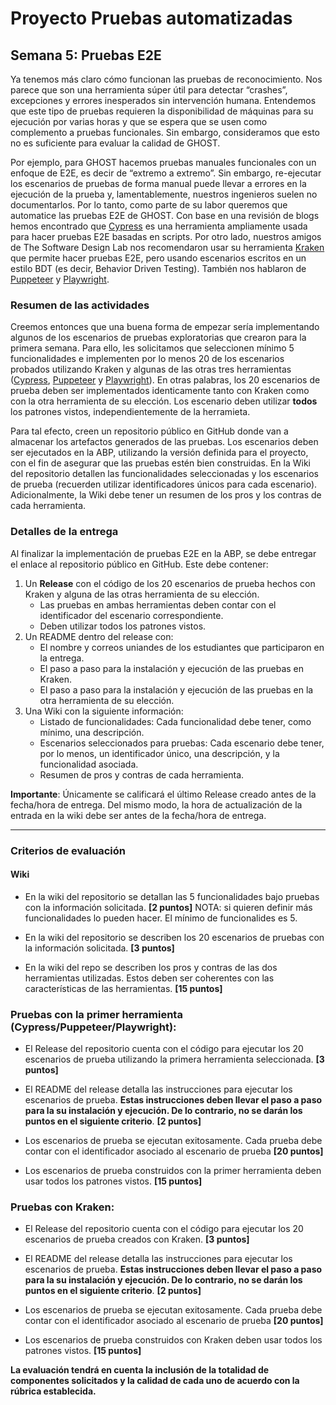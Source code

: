 
# Proyecto Pruebas automatizadas

## Semana  5: Pruebas E2E



Ya tenemos más claro cómo funcionan las pruebas de reconocimiento. Nos parece que son una herramienta súper útil para detectar “crashes”, excepciones y errores inesperados sin intervención humana. Entendemos que este tipo de pruebas requieren la disponibilidad de máquinas para su ejecución por varias horas y que se espera que se usen como complemento a pruebas funcionales. Sin embargo, consideramos que esto no es suficiente para evaluar la calidad de GHOST.  

Por ejemplo, para GHOST hacemos pruebas manuales funcionales con un enfoque de E2E, es decir de “extremo a extremo”. Sin embargo, re-ejecutar los escenarios de pruebas de forma manual puede llevar a errores en la ejecución de la prueba y, lamentablemente, nuestros ingenieros suelen no documentarlos. Por lo tanto, como parte de su labor queremos que automatice las pruebas E2E de GHOST. Con base en una revisión de blogs hemos encontrado que [Cypress](https://www.cypress.io) es una herramienta ampliamente usada para hacer pruebas E2E basadas en scripts. Por otro lado, nuestros amigos de The Software Design Lab nos recomendaron usar su herramienta [Kraken](https://thesoftwaredesignlab.github.io/KrakenMobile/) que permite hacer pruebas E2E, pero usando escenarios escritos en un estilo BDT (es decir, Behavior Driven Testing). También nos hablaron de [Puppeteer](https://pptr.dev) y [Playwright](https://playwright.dev).

### Resumen de las actividades

Creemos entonces que una buena forma de empezar sería implementando algunos de los escenarios de pruebas exploratorias que crearon para la primera semana. Para ello, les  solicitamos que seleccionen mínimo 5 funcionalidades e implementen por lo menos 20 de los escenarios probados utilizando Kraken y algunas de las otras tres herramientas ([Cypress](https://www.cypress.io), [Puppeteer](https://pptr.dev) y [Playwright](https://playwright.dev)). En otras palabras, los 20 escenarios de prueba deben ser implementados identicamente tanto con Kraken como con la otra herramienta de su elección. Los escenario deben utilizar **todos** los patrones vistos, independientemente de la herramieta.

Para tal efecto, creen un repositorio público en GitHub donde van a almacenar los artefactos generados de las pruebas. Los escenarios deben ser ejecutados en la ABP, utilizando la versión definida para el proyecto, con el fin de asegurar que las pruebas estén bien construidas. En la Wiki del repositorio detallen las funcionalidades seleccionadas y los escenarios de prueba (recuerden utilizar identificadores únicos para cada escenario). Adicionalmente, la Wiki debe tener un resumen de los pros y los contras de cada herramienta.

### Detalles de la entrega
Al finalizar la implementación de pruebas E2E en la ABP, se debe entregar el enlace al repositorio público en GitHub. Este debe contener:

1. Un **Release** con el código de los 20 escenarios de prueba hechos con Kraken y alguna de las otras herramienta de su elección.
    - Las pruebas en ambas herramientas deben contar con el identificador del escenario correspondiente.
    - Deben utilizar todos los patrones vistos.
2. Un README dentro del release con:
    - El nombre y correos uniandes de los estudiantes que participaron en la entrega.
    - El paso a paso para la instalación y ejecución de las pruebas en Kraken.
    - El paso a paso para la instalación y ejecución de las pruebas en la otra herramienta de su elección.
4. Una Wiki con la siguiente información:
    - Listado de funcionalidades: Cada funcionalidad debe tener, como mínimo, una descripción.
    - Escenarios seleccionados para pruebas: Cada escenario debe tener, por lo menos, un identificador único, una descripción, y la funcionalidad asociada.
    - Resumen de pros y contras de cada herramienta.

**Importante**: Únicamente se calificará el último Release creado antes de la fecha/hora de entrega. Del mismo modo, la hora de actualización de la entrada en la wiki debe ser antes de la fecha/hora de entrega.

---

### Criterios de evaluación

#### Wiki

- En la wiki del repositorio se detallan las 5 funcionalidades bajo pruebas con la información solicitada. **[2 puntos]**  NOTA: si quieren definir más funcionalidades lo pueden hacer. El mínimo de funcionalides es 5.

- En la wiki del repositorio se describen los 20 escenarios de pruebas con la información solicitada. **[3 puntos]**

- En la wiki del repo se describen los pros y contras de las dos herramientas utilizadas. Estos deben ser coherentes con las características de las herramientas. **[15 puntos]**

### Pruebas con la primer herramienta (Cypress/Puppeteer/Playwright):

- El Release del repositorio cuenta con el código para ejecutar los 20 escenarios de prueba utilizando la primera herramienta seleccionada. **[3 puntos]**

- El README del release detalla las instrucciones para ejecutar los escenarios de prueba. **Estas instrucciones deben llevar el paso a paso para la su instalación y ejecución. De lo contrario, no se darán los puntos en el siguiente criterio**. **[2 puntos]**

- Los escenarios de prueba se ejecutan exitosamente. Cada prueba debe contar con el identificador asociado al escenario de prueba **[20 puntos]**

- Los escenarios de prueba construidos con la primer herramienta deben usar todos los patrones vistos.  **[15 puntos]**

### Pruebas con Kraken:

- El Release del repositorio cuenta con el código para ejecutar los 20 escenarios de prueba creados con Kraken. **[3 puntos]**

- El README del release detalla las instrucciones para ejecutar los escenarios de prueba. **Estas instrucciones deben llevar el paso a paso para la su instalación y ejecución. De lo contrario, no se darán los puntos en el siguiente criterio**. **[2 puntos]**

- Los escenarios de prueba se ejecutan exitosamente. Cada prueba debe contar con el identificador asociado al escenario de prueba **[20 puntos]**

- Los escenarios de prueba construidos con Kraken deben usar todos los patrones vistos.  **[15 puntos]**

 **La evaluación tendrá en cuenta la inclusión de la totalidad de componentes solicitados y la calidad de cada uno de acuerdo con la rúbrica establecida.**
